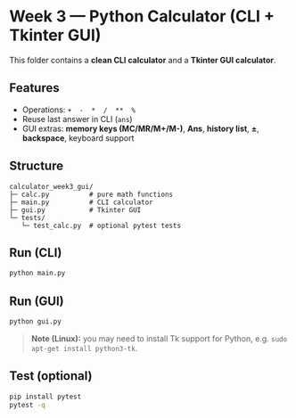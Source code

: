 
# Week 3 — Python Calculator (CLI + Tkinter GUI)

This folder contains a **clean CLI calculator** and a **Tkinter GUI calculator**.

## Features
- Operations: `+  -  *  /  **  %`
- Reuse last answer in CLI (`ans`)
- GUI extras: **memory keys (MC/MR/M+/M-)**, **Ans**, **history list**, **±**, **backspace**, keyboard support

## Structure
```
calculator_week3_gui/
├─ calc.py          # pure math functions
├─ main.py          # CLI calculator
├─ gui.py           # Tkinter GUI
└─ tests/
   └─ test_calc.py  # optional pytest tests
```

## Run (CLI)
```bash
python main.py
```

## Run (GUI)
```bash
python gui.py
```

> **Note (Linux):** you may need to install Tk support for Python, e.g. `sudo apt-get install python3-tk`.

## Test (optional)
```bash
pip install pytest
pytest -q
```
